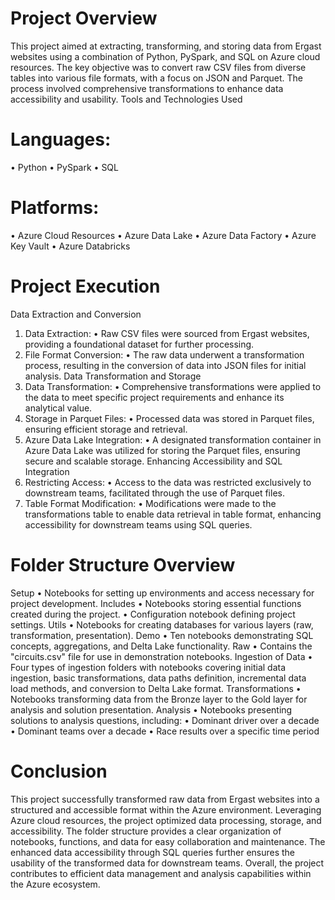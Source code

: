 # Project Overview
This project aimed at extracting, transforming, and storing data from Ergast websites using a combination of Python, PySpark, and SQL on Azure cloud resources. The key objective was to convert raw CSV files from diverse tables into various file formats, with a focus on JSON and Parquet. The process involved comprehensive transformations to enhance data accessibility and usability.
Tools and Technologies Used
# Languages:
•	Python
•	PySpark
•	SQL
# Platforms:
•	Azure Cloud Resources
•	Azure Data Lake
•	Azure Data Factory
•	Azure Key Vault
•	Azure Databricks
# Project Execution
Data Extraction and Conversion
1.	Data Extraction:
•	Raw CSV files were sourced from Ergast websites, providing a foundational dataset for further processing.
2.	File Format Conversion:
•	The raw data underwent a transformation process, resulting in the conversion of data into JSON files for initial analysis.
Data Transformation and Storage
3.	Data Transformation:
•	Comprehensive transformations were applied to the data to meet specific project requirements and enhance its analytical value.
4.	Storage in Parquet Files:
•	Processed data was stored in Parquet files, ensuring efficient storage and retrieval.
5.	Azure Data Lake Integration:
•	A designated transformation container in Azure Data Lake was utilized for storing the Parquet files, ensuring secure and scalable storage.
Enhancing Accessibility and SQL Integration
6.	Restricting Access:
•	Access to the data was restricted exclusively to downstream teams, facilitated through the use of Parquet files.
7.	Table Format Modification:
•	Modifications were made to the transformations table to enable data retrieval in table format, enhancing accessibility for downstream teams using SQL queries.
# Folder Structure Overview
Setup
•	Notebooks for setting up environments and access necessary for project development.
Includes
•	Notebooks storing essential functions created during the project.
•	Configuration notebook defining project settings.
Utils
•	Notebooks for creating databases for various layers (raw, transformation, presentation).
Demo
•	Ten notebooks demonstrating SQL concepts, aggregations, and Delta Lake functionality.
Raw
•	Contains the "circuits.csv" file for use in demonstration notebooks.
Ingestion of Data
•	Four types of ingestion folders with notebooks covering initial data ingestion, basic transformations, data paths definition, incremental data load methods, and conversion to Delta Lake format.
Transformations
•	Notebooks transforming data from the Bronze layer to the Gold layer for analysis and solution presentation.
Analysis
•	Notebooks presenting solutions to analysis questions, including:
•	Dominant driver over a decade
•	Dominant teams over a decade
•	Race results over a specific time period
# Conclusion
This project successfully transformed raw data from Ergast websites into a structured and accessible format within the Azure environment. Leveraging Azure cloud resources, the project optimized data processing, storage, and accessibility. The folder structure provides a clear organization of notebooks, functions, and data for easy collaboration and maintenance. The enhanced data accessibility through SQL queries further ensures the usability of the transformed data for downstream teams. Overall, the project contributes to efficient data management and analysis capabilities within the Azure ecosystem.


